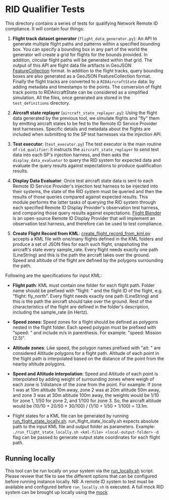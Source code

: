 # RID Qualifier Tests

This directory contains a series of tests for qualifying Network Remote ID compliance. It will contain four things:

1. **Flight track dataset generator** (`flight_data_generator.py`): An API to generate multiple flight paths and patterns within a specified bounding box. You can specify a bounding box in any part of the world the generator will create a grid for flights for the bounds provided. In addition, circular flight paths will be generated within that grid. The output of this API are flight data file artifacts in GeoJSON [FeatureCollection](https://tools.ietf.org/html/rfc7946#section-3.3) format. In addition to the flight tracks, query bounding boxes are also generated as a GeoJSON FeatureCollection format. Finally the flight tracks are converted to a `RIDAircraftState` data: by adding metadata and timestamps to the points. The conversion of flight track points to RIDAircraftState can be considered as a simplified simulation. All the files, once generated are stored in the `test_definitions` directory.

2. **Aircraft state replayer** (`aircraft_state_replayer.py`): Using the flight data generated by the previous tool, we simulate flights and "fly" them by emitting aircraft states to be fed to the Remote ID Service Provider test harnesses. Specific details and metadata about the flights are included when submitting to the SP test harnesses via the injection API.

3. **Test executor**: (`test_executor.py`) The test executor is  the main routine of `rid_qualifier`: it instructs the `aircraft_state_replayer` to send test data into each SP's injection harness, and then asks the `display_data_evaluator` to query the RID system for expected data and evaluate the query results against expectations to produce qualification results.

4. **Display Data Evaluator**: Once test aircraft state data is sent to each Remote ID Service Provider's injection test harness to be injected into their systems, the state of the RID system must be queried and then the results of those queries compared against expected results. This module performs the latter tasks of querying the RID system through each specified Remote ID Display Provider's observation test harness, and comparing those query results against expectations. [Flight Blender](https://github.com/openskies-sh/flight-blender) is an open-source Remote ID Display Provider that will implement an observation test harness, and therefore can be used to test compliance.

5. **Create Flight Record from KML**: [create_flight_record_from_kml.py](create_flight_record_from_kml.py) accepts a KML file with one/many flights defined in the KML folders and produce a set of JSON files for each such flight, snapshoting the aircraft's state every sample_rate. Every flight needs exactly one path (LineString) and this is the path the aircraft takes over the ground. Speed and altitude of the flight  are defined by the polygons surrounding the path.

Following are the specifications for input KML:

- **Flight path**: KML must contain one folder for each flight path. Folder name should be prefixed with "flight: " and the flight ID of the flight, e.g. "flight: fly_north". Every flight needs exactly one path (LineString) and this is the path the aircraft should take over the ground. Rest of the characteristics of the flight are defined in the folder's description, including the sample_rate (in Hertz).

- **Speed zones**: Speed zones for a flight should be defined as polygons nested in the flight folder. Each speed polygon must be prefixed with "speed: " and include m/s in parenthesis. For example: "speed: Mission (2.5)".

- **Altitude zones**: Like speed, the polygon names prefixed with "alt: " are considered Altitude polygons for a flight path. Altitude of each point in the flight path is interpolated based on the distance of the point from the nearby altitude polygons.

- **Speed and Altitude interpolation**: Speed and Altitude of each point is interpolated by adding weight of surrounding zones where weigh of each zone is 1/distance of the zone from the point. For example: If zone 1 was at 10m altitude 10m away, zone 2 was at 20m altitude 50m away, and zone 3 was at 30m altitude 100m away, the weights would be 1/10 for zone 1, 1/50 for zone 2, and 1/100 for zone 3.  So, the aircraft altitude would be (10/10 + 20/50 + 30/100) / (1/10 + 1/50 + 1/100) = 13.1m.

- Flight states for a KML file can be generated by running [run_flight_state_locally.sh](run_flight_state_locally.sh). run_flight_state_locally.sh expects absolute path to the input KML file and output folder as parameters.
Example: `./run_flight_state_locally.sh <kml-file> <local-output-folder>`
`-d` flag can be passed to generate output state coordinates for each flight path. 


## Running locally

This tool can be run locally on your system via the [run_locally.sh](run_locally.sh) script. Please review that file to see the different options that can be configured before running instance locally. NB: A remote ID system to test must be available and configured before `run_locally.sh` is executed. A full mock RID system can be brought up locally using the [mock](mock/README.md)
